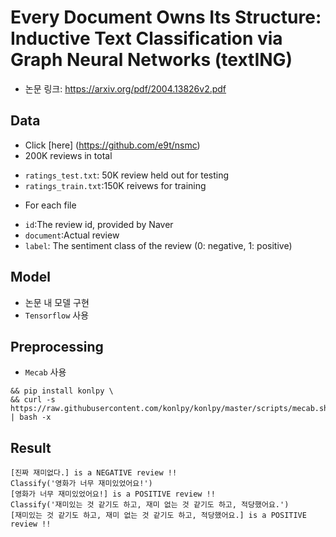 # Every Document Owns Its Structure: Inductive Text Classification via Graph Neural Networks (textING)
* 논문 링크: <https://arxiv.org/pdf/2004.13826v2.pdf>


## Data
* Click [here] (https://github.com/e9t/nsmc)
* 200K reviews in total
- ```ratings_test.txt```: 50K review held out for testing
- ```ratings_train.txt```:150K reivews for training
* For each file
- ```id```:The review id, provided by Naver
- ```document```:Actual review
- ```label```: The sentiment class of the review (0: negative, 1: positive)

## Model
* 논문 내 모델 구현
* ```Tensorflow``` 사용

## Preprocessing
* ```Mecab``` 사용
```!set -x \
&& pip install konlpy \
&& curl -s https://raw.githubusercontent.com/konlpy/konlpy/master/scripts/mecab.sh | bash -x 
```

## Result
```Classify('진짜 재미없다.')
[진짜 재미없다.] is a NEGATIVE review !!
Classify('영화가 너무 재미있었어요!')
[영화가 너무 재미있었어요!] is a POSITIVE review !!
Classify('재미있는 것 같기도 하고, 재미 없는 것 같기도 하고, 적당했어요.')
[재미있는 것 같기도 하고, 재미 없는 것 같기도 하고, 적당했어요.] is a POSITIVE review !!


